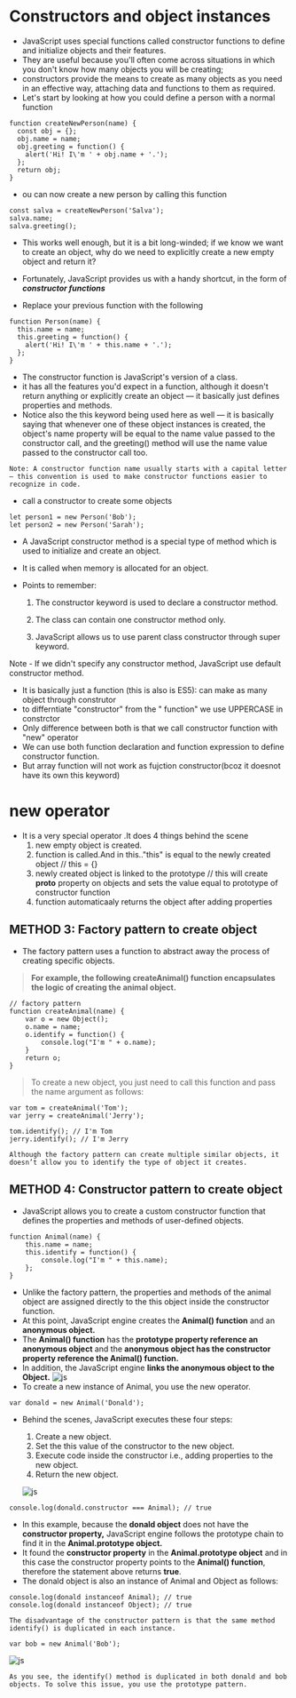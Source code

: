 # Constructors and object instances

- JavaScript uses special functions called constructor functions to define and initialize objects and their features.
- They are useful because you'll often come across situations in which you don't know how many objects you will be creating;
- constructors provide the means to create as many objects as you need in an effective way, attaching data and functions to them as required.
- Let's start by looking at how you could define a person with a normal function

```
function createNewPerson(name) {
  const obj = {};
  obj.name = name;
  obj.greeting = function() {
    alert('Hi! I\'m ' + obj.name + '.');
  };
  return obj;
}
```

- ou can now create a new person by calling this function

```
const salva = createNewPerson('Salva');
salva.name;
salva.greeting();
```

- This works well enough, but it is a bit long-winded; if we know we want to create an object, why do we need to explicitly create a new empty object and return it?
- Fortunately, JavaScript provides us with a handy shortcut, in the form of **_constructor functions_**

- Replace your previous function with the following

```
function Person(name) {
  this.name = name;
  this.greeting = function() {
    alert('Hi! I\'m ' + this.name + '.');
  };
}
```

- The constructor function is JavaScript's version of a class.
- it has all the features you'd expect in a function, although it doesn't return anything or explicitly create an object — it basically just defines properties and methods.
- Notice also the this keyword being used here as well — it is basically saying that whenever one of these object instances is created, the object's name property will be equal to the name value passed to the constructor call, and the greeting() method will use the name value passed to the constructor call too.

```
Note: A constructor function name usually starts with a capital letter — this convention is used to make constructor functions easier to recognize in code.
```

- call a constructor to create some objects

```
let person1 = new Person('Bob');
let person2 = new Person('Sarah');
```

- A JavaScript constructor method is a special type of method which is used to initialize and create an object.
- It is called when memory is allocated for an object.

- Points to remember:

  1. The constructor keyword is used to declare a constructor method.

  2. The class can contain one constructor method only.
  3. JavaScript allows us to use parent class constructor through super keyword.

Note - If we didn't specify any constructor method, JavaScript use default constructor method.

- It is basically just a function (this is also is ES5): can make as many object through construtor
- to differntiate "constructor" from the " function" we use UPPERCASE in constrctor
- Only difference between both is that we call constructor function with "new" operator
- We can use both function declaration and function expression to define constructor function.
- But array function will not work as fujction constructor(bcoz it doesnot have its own this keyword)

# new operator

- It is a very special operator .It does 4 things behind the scene
  1. new empty object is created.
  2. function is called.And in this.."this" is equal to the newly created object // this = {}
  3. newly created object is linked to the prototype // this will create **proto** property on objects and sets the value equal to prototype of constructor function
  4. function automaticaaly returns the object after adding properties

## METHOD 3: Factory pattern to create object

- The factory pattern uses a function to abstract away the process of creating specific objects.

> **For example, the following createAnimal() function encapsulates the logic of creating the animal object.**

```
// factory pattern
function createAnimal(name) {
    var o = new Object();
    o.name = name;
    o.identify = function() {
        console.log("I'm " + o.name);
    }
    return o;
}
```

> To create a new object, you just need to call this function and pass the name argument as follows:

```
var tom = createAnimal('Tom');
var jerry = createAnimal('Jerry');

tom.identify(); // I'm Tom
jerry.identify(); // I'm Jerry
```

`Although the factory pattern can create multiple similar objects, it doesn’t allow you to identify the type of object it creates.`

## METHOD 4: Constructor pattern to create object

- JavaScript allows you to create a custom constructor function that defines the properties and methods of user-defined objects.

```
function Animal(name) {
    this.name = name;
    this.identify = function() {
        console.log("I'm " + this.name);
    };
}
```

- Unlike the factory pattern, the properties and methods of the animal object are assigned directly to the this object inside the constructor function.
- At this point, JavaScript engine creates the **Animal() function** and an **anonymous object.**
- The **Animal() function** has the **prototype property reference an anonymous object** and the **anonymous object has the constructor property reference the Animal() function.**
- In addition, the JavaScript engine **links the anonymous object to the Object.**
  ![js](img/js.png)
- To create a new instance of Animal, you use the new operator.

```
var donald = new Animal('Donald');
```

- Behind the scenes, JavaScript executes these four steps:

  1. Create a new object.
  2. Set the this value of the constructor to the new object.
  3. Execute code inside the constructor i.e., adding properties to the new object.
  4. Return the new object.

  ![js](img/js2.png)

```
console.log(donald.constructor === Animal); // true
```

- In this example, because the **donald object** does not have the **constructor property,** JavaScript engine follows the prototype chain to find it in the **Animal.prototype object.**
- It found the **constructor property** in the **Animal.prototype object** and in this case the constructor property points to the **Animal() function**, therefore the statement above returns **true**.
- The donald object is also an instance of Animal and Object as follows:

```
console.log(donald instanceof Animal); // true
console.log(donald instanceof Object); // true
```

`The disadvantage of the constructor pattern is that the same method identify() is duplicated in each instance.`

```
var bob = new Animal('Bob');
```

![js](img/js3.png)

`As you see, the identify() method is duplicated in both donald and bob objects. To solve this issue, you use the prototype pattern.`
